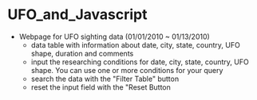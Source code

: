 # UFO_and_Javascript

* Webpage for UFO sighting data (01/01/2010 ~ 01/13/2010)
  * data table with information about date, city, state, country, UFO shape, duration and comments
  * input the researching conditions for date, city, state, country, UFO shape. You can use one or more conditions for your query
  * search the data with the "Filter Table" button
  * reset the input field with the "Reset Button